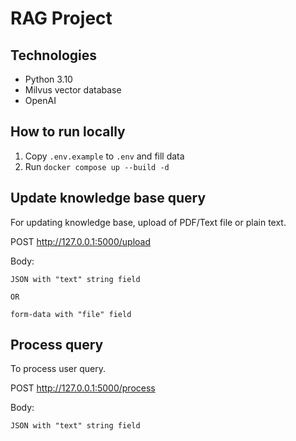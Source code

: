 # RAG Project

## Technologies

- Python 3.10
- Milvus vector database
- OpenAI

## How to run locally

1. Copy `.env.example` to `.env` and fill data
2. Run `docker compose up --build -d`

## Update knowledge base query

For updating knowledge base, upload of PDF/Text file or plain text.

POST http://127.0.0.1:5000/upload

Body:
```
JSON with "text" string field 

OR 

form-data with "file" field
```

## Process query

To process user query.

POST http://127.0.0.1:5000/process

Body:

```
JSON with "text" string field
```